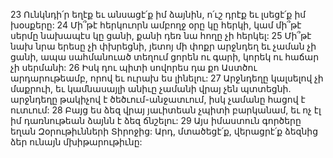 23 Ունկնդի՛ր եղէք եւ անսացէ՛ք իմ ձայնին,
ո՛ւշ դրէք եւ լսեցէ՛ք իմ խօսքերը:
24 Մի՞թէ հերկուորն ամբողջ օրը կը հերկի,
կամ մի՞թէ սերմը նախապէս կը ցանի,
քանի դեռ նա հողը չի հերկել:
25 Մի՞թէ նախ նրա երեսը չի փխրեցնի,
յետոյ մի փոքր արջնդեղ եւ չաման չի ցանի,
ապա սահմանուած տեղում ցորեն ու գարի,
կորեկ ու հաճար չի սերմանի:
26 Իսկ դու պիտի սովորես դա քո Աստծու արդարութեամբ,
որով եւ ուրախ ես լինելու:
27 Արջնդեղը կալսելով չի մաքրուի,
եւ կամնասայլի անիւը չամանի վրայ չեն պտտեցնի.
արջնդեղը թակիչով է ծեծւում-անջատւում,
իսկ չամանը հացով է ուտւում:
28 Բայց ես ձեզ վրայ յաւիտեան չպիտի բարկանամ,
եւ ոչ էլ իմ դառնութեան ձայնն է ձեզ ճնշելու:
29 Այս իմաստուն գործերը եղան Զօրութիւնների Տիրոջից:
Արդ, մտածեցէ՛ք, վերացրէ՛ք ձեզնից ձեր ունայն մխիթարութիւնը:
